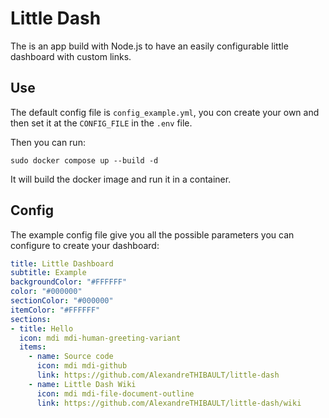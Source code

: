 # Little Dash

The is an app build with Node.js to have an easily configurable little dashboard with custom links.

## Use

The default config file is `config_example.yml`, you con create your own and then set it at the `CONFIG_FILE` in the `.env` file.

Then you can run:
``` shell
sudo docker compose up --build -d
```
It will build the docker image and run it in a container.

## Config

The example config file give you all the possible parameters you can configure to create your dashboard:
``` yml
title: Little Dashboard
subtitle: Example
backgroundColor: "#FFFFFF"
color: "#000000"
sectionColor: "#000000"
itemColor: "#FFFFFF"
sections:
- title: Hello
  icon: mdi mdi-human-greeting-variant
  items:
    - name: Source code
      icon: mdi mdi-github
      link: https://github.com/AlexandreTHIBAULT/little-dash
    - name: Little Dash Wiki
      icon: mdi mdi-file-document-outline
      link: https://github.com/AlexandreTHIBAULT/little-dash/wiki
```
